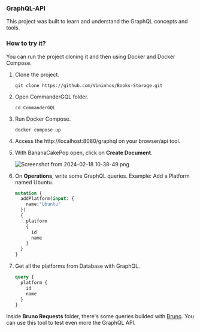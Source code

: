 ### GraphQL-API

This project was built to learn and understand the GraphQL concepts and tools.

### How to try it?

You can run the project cloning it and then using Docker and Docker Compose.

1. Clone the project.
   
   ```git
   git clone https://github.com/Vininhos/Books-Storage.git
   ```

2. Open CommanderGQL folder.
   
   ```
   cd CommanderGQL
   ```

3. Run Docker Compose.
   
   ```docker
   docker compose up
   ```

4. Access the http://localhost:8080/graphql on your browser/api tool.

5. With BananaCakePop open, click on **Create Document**.
   
   ![Screenshot from 2024-02-18 10-38-49.png](/home/viniciusrw/Pictures/Screenshots/Screenshot%20from%202024-02-18%2010-38-49.png)

6. On **Operations**, write some GraphQL queries. Example: Add a Platform named Ubuntu.
   
   ```graphql
   mutation {
     addPlatform(input: {
       name:"Ubuntu"
     })
     {
       platform 
       {
         id 
         name
       }
     }
   }
   ```

7. Get all the platforms from Database with GraphQL.
   
   ```graphql
   query {
     platform {
       id
       name
     }
   }
   ```

Inside **Bruno Requests** folder, there's some queries builded with [Bruno](https://github.com/usebruno/bruno). You can use this tool to test even more the GraphQL API.


